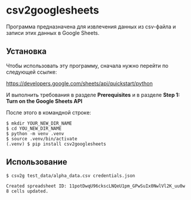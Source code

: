 # csv2googlesheets

Программа предназначена для извлечения данных из csv-файла и записи этих данных в Google Sheets.

## Установка

Чтобы использовать эту программу, сначала нужно перейти по следующей ссылке:

https://developers.google.com/sheets/api/quickstart/python

И выполнить требования в разделе **Prerequisites** и в разделе **Step 1: Turn on the Google Sheets API**

После этого в командной строке:

```
$ mkdir YOUR_NEW_DIR_NAME
$ cd YOU_NEW_DIR_NAME
$ python -m venv .venv
$ source .venv/bin/activate
(.venv) $ pip install csv2googlesheets
```

## Использование
```
$ csv2g test_data/alpha_data.csv credentials.json

Created spreadsheet ID: 11potDwqU96ckscLNQeU1pm_GPwSuIx0NwlVl2K_uu0w
8 cells updated.
```
